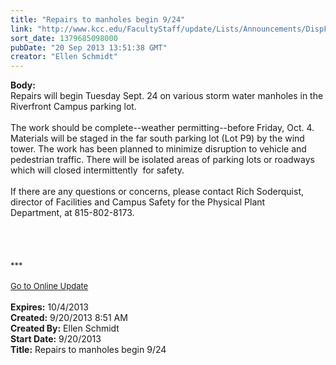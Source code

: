 ```yaml
---
title: "Repairs to manholes begin 9/24"
link: "http://www.kcc.edu/FacultyStaff/update/Lists/Announcements/DispForm.aspx?ID=1253"
sort_date: 1379685098000
pubDate: "20 Sep 2013 13:51:38 GMT"
creator: "Ellen Schmidt"
---
```


<div><b>Body:</b> <div class="ExternalClassB9AEB11DDC5E4CD3AACA15291B8E6D70">
<div>Repairs will begin Tuesday Sept. 24 on various storm water manholes in the Riverfront Campus parking lot.</div>
<div> </div>
<div>The work should be complete--weather permitting--before Friday, Oct. 4. Materials will be staged in the far south parking lot (Lot P9) by the wind tower. The work has been planned to minimize disruption to vehicle and pedestrian traffic. There will be isolated areas of parking lots or roadways which will closed intermittently  for safety. </div>
<div> </div>
<div>If there are any questions or concerns, please contact Rich Soderquist, director of Facilities and Campus Safety for the Physical Plant Department, at 815-802-8173.</div>
<div> </div>
<div> </div>
<div>
<div> </div>
<div><br />
<div><font size="2"></font></div>
<div>
<div>
<div><font size="2"></font></div>
<div><font size="2">***</font></div>
<div><font size="2"></font> </div>
<div><font size="2"></font></div>
<div><font size="2"></font></div>
<div><font size="2"></font></div>
<div><font size="2"></font></div>
<div><font size="2"></font></div>
<div><font size="2"></font></div>
<div><font size="2"></font></div>
<div><font size="2"></font></div>
<div><font size="2"></font></div>
<div><font size="2"></font></div>
<div><font size="2"></font></div>
<div><font size="2"></font></div>
<div><a href="/FacultyStaff/update/Pages/dailyupdate.aspx"><font size="2">Go to Online Update</font></a></div>
<div><font size="2"></font></div></div></div></div>
<div><font size="2"></font></div>
<div><font size="2"></font></div><br /></div></div></div>
<div><b>Expires:</b> 10/4/2013</div>
<div><b>Created:</b> 9/20/2013 8:51 AM</div>
<div><b>Created By:</b> Ellen Schmidt</div>
<div><b>Start Date:</b> 9/20/2013</div>
<div><b>Title:</b> Repairs to manholes begin 9/24</div>
